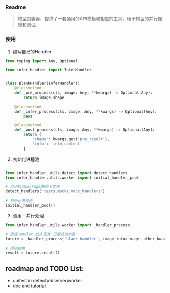 ### Readme

> 模型包装器，提供了一套通用的API模板和相应的工具，用于模型的并行推理和测试。

### 使用

1. 编写自己的Handler

```python
from typing import Any, Optional

from infer_handler import InferHandler


class BlankHandler(InferHandler):
    @classmethod
    def _pre_process(cls, image: Any, **kwargs) -> Optional[Any]:
        return image.shape

    @classmethod
    def _infer_process(cls, image: Any, **kwargs) -> Optional[Any]:
        pass

    @classmethod
    def _post_process(cls, image: Any, **kwargs) -> Optional[Any]:
        return {
            'shape': kwargs.get('pre_result'),
            'info': 'info_content'
        }

```

2. 初始化进程池

```python

from infer_handler.utils.detect import detect_handlers
from infer_handler.utils.worker import initial_handler_pool

# 自动检测package路径下文件
detect_handlers('tests.mocks.mock_handlers')

# 初始化进程池
initial_handler_pool()
``` 

3. 调用 - 并行处理

```python
from infer_handler.utils.worker import _handler_process

# 指定Handler 放入图片 设置其他参数
future = _handler_process('blank_handler', image_info=image, other_kwargs={'info': 'info_content'})

# 得到结果
result = future.result()
```

## roadmap and TODO List:

- unitest in detect\observer\worker
- doc and tutorial


